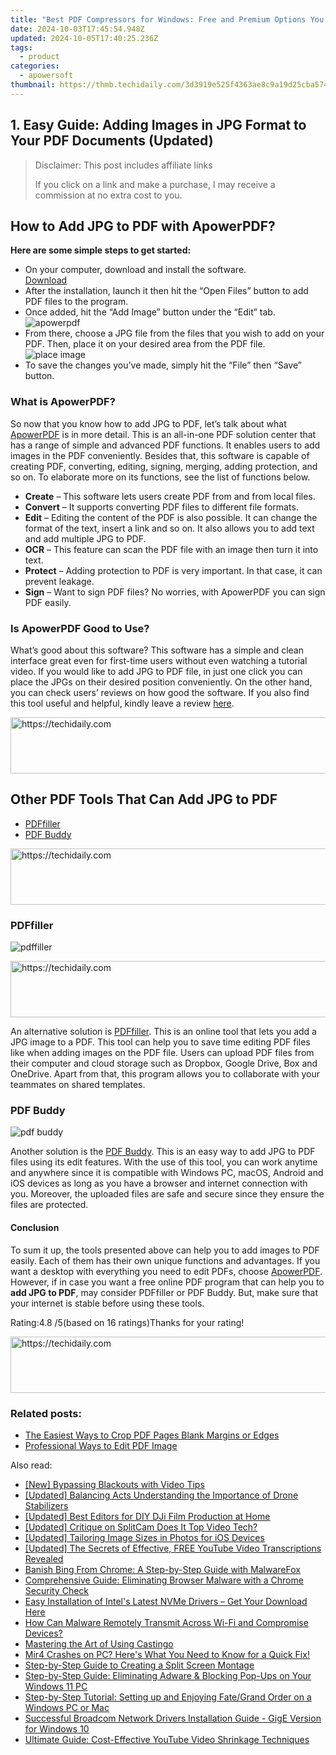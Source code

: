 ```yaml
---
title: "Best PDF Compressors for Windows: Free and Premium Options You Can't Miss!"
date: 2024-10-03T17:45:54.948Z
updated: 2024-10-05T17:40:25.236Z
tags:
  - product
categories:
  - apowersoft
thumbnail: https://thmb.techidaily.com/3d3919e525f4363ae8c9a19d25cba574e77e7ac0583b121f4d771b95a21f909e.jpg
---
```


## 1. Easy Guide: Adding Images in JPG Format to Your PDF Documents (Updated)

>  Disclaimer: This post includes affiliate links
>
>  If you click on a link and make a purchase, I may receive a commission at no extra cost to you.
>

## How to Add JPG to PDF with ApowerPDF?

**Here are some simple steps to get started:**

* On your computer, download and install the software.  
[Download](https://tools.techidaily.com/apowersoft/products/)
* After the installation, launch it then hit the “Open Files” button to add PDF files to the program.
* Once added, hit the “Add Image” button under the “Edit” tab.  
![apowerpdf](https://www.apowersoft.com//webusupload.aoscdn.com/apowercom/wp-content/uploads/2020/07/add-image.jpg.webp)
* From there, choose a JPG file from the files that you wish to add on your PDF. Then, place it on your desired area from the PDF file.  
![place image](https://www.apowersoft.com//webusupload.aoscdn.com/apowercom/wp-content/uploads/2020/07/place-jpg.jpg.webp)
* To save the changes you’ve made, simply hit the “File” then “Save” button.

### What is ApowerPDF?

So now that you know how to add JPG to PDF, let’s talk about what [ApowerPDF](https://tools.techidaily.com/apowersoft/apower-pdf/) is in more detail. This is an all-in-one PDF solution center that has a range of simple and advanced PDF functions. It enables users to add images in the PDF conveniently. Besides that, this software is capable of creating PDF, converting, editing, signing, merging, adding protection, and so on. To elaborate more on its functions, see the list of functions below.

* **Create** – This software lets users create PDF from and from local files.
* **Convert** – It supports converting PDF files to different file formats.
* **Edit**  – Editing the content of the PDF is also possible. It can change the format of the text, insert a link and so on. It also allows you to add text and add multiple JPG to PDF.
* **OCR** – This feature can scan the PDF file with an image then turn it into text.
* **Protect** – Adding protection to PDF is very important. In that case, it can prevent leakage.
* **Sign** – Want to sign PDF files? No worries, with ApowerPDF you can sign PDF easily.

### Is ApowerPDF Good to Use?

What’s good about this software? This software has a simple and clean interface great even for first-time users without even watching a tutorial video. If you would like to add JPG to PDF file, in just one click you can place the JPGs on their desired position conveniently. On the other hand, you can check users’ reviews on how good the software. If you also find this tool useful and helpful, kindly leave a review [here](https://www.g2crowd.com/products/apowerpdf/reviews).

<!-- affiliate ads begin -->
<a href="https://appsumo.8odi.net/c/5597632/2094421/7443" target="_top" id="2094421">
  <img src="//a.impactradius-go.com/display-ad/7443-2094421" border="0" alt="https://techidaily.com" width="728" height="90"/>
</a>
<img height="0" width="0" src="https://appsumo.8odi.net/i/5597632/2094421/7443" style="position:absolute;visibility:hidden;" border="0" />
<!-- affiliate ads end -->

## Other PDF Tools That Can Add JPG to PDF

* [PDFfiller](https://tools.techidaily.com/apowersoft/products/)
* [PDF Buddy](https://tools.techidaily.com/apowersoft/products/)

<!-- affiliate ads begin -->
<a href="https://aligracehair.sjv.io/c/5597632/1902278/19272" target="_top" id="1902278">
  <img src="//a.impactradius-go.com/display-ad/19272-1902278" border="0" alt="https://techidaily.com" width="728" height="90"/>
</a>
<img height="0" width="0" src="https://aligracehair.sjv.io/i/5597632/1902278/19272" style="position:absolute;visibility:hidden;" border="0" />
<!-- affiliate ads end -->

### PDFfiller

![pdffiller](https://www.apowersoft.com//webusupload.aoscdn.com/apowercom/wp-content/uploads/2020/07/add-image-pdffiller.jpg.webp)

<!-- affiliate ads begin -->
<a href="https://appsumo.8odi.net/c/5597632/2151884/7443" target="_top" id="2151884">
  <img src="//a.impactradius-go.com/display-ad/7443-2151884" border="0" alt="https://techidaily.com" width="728" height="90"/>
</a>
<img height="0" width="0" src="https://appsumo.8odi.net/i/5597632/2151884/7443" style="position:absolute;visibility:hidden;" border="0" />
<!-- affiliate ads end -->

An alternative solution is [PDFfiller](https://www.pdffiller.com/en/categories/add-image.htm). This is an online tool that lets you add a JPG image to a PDF. This tool can help you to save time editing PDF files like when adding images on the PDF file. Users can upload PDF files from their computer and cloud storage such as Dropbox, Google Drive, Box and OneDrive. Apart from that, this program allows you to collaborate with your teammates on shared templates.

### PDF Buddy

![pdf buddy](https://www.apowersoft.com//webusupload.aoscdn.com/apowercom/wp-content/uploads/2020/07/add-jpg-using-pdfbuddy.jpg.webp)

Another solution is the [PDF Buddy](https://www.pdfbuddy.com/how-to/add-image-to-pdf). This is an easy way to add JPG to PDF files using its edit features. With the use of this tool, you can work anytime and anywhere since it is compatible with Windows PC, macOS, Android and iOS devices as long as you have a browser and internet connection with you. Moreover, the uploaded files are safe and secure since they ensure the files are protected.

#### Conclusion

To sum it up, the tools presented above can help you to add images to PDF easily. Each of them has their own unique functions and advantages. If you want a desktop with everything you need to edit PDFs, choose [ApowerPDF](https://tools.techidaily.com/apowersoft/apower-pdf/). However, if in case you want a free online PDF program that can help you to **add JPG to PDF**, may consider PDFfiller or PDF Buddy. But, make sure that your internet is stable before using these tools.

Rating:4.8 /5(based on 16 ratings)Thanks for your rating!

<!-- affiliate ads begin -->
<a href="https://ephamedtechinc.pxf.io/c/5597632/2137229/26400" target="_top" id="2137229">
  <img src="//a.impactradius-go.com/display-ad/26400-2137229" border="0" alt="https://techidaily.com" width="728" height="90"/>
</a>
<img height="0" width="0" src="https://ephamedtechinc.pxf.io/i/5597632/2137229/26400" style="position:absolute;visibility:hidden;" border="0" />
<!-- affiliate ads end -->

### Related posts:

* [The Easiest Ways to Crop PDF Pages Blank Margins or Edges](https://tools.techidaily.com/apowersoft/apower-pdf/)
* [Professional Ways to Edit PDF Image](https://tools.techidaily.com/apowersoft/apower-pdf/)

<ins class="adsbygoogle"
     style="display:block"
     data-ad-format="autorelaxed"
     data-ad-client="ca-pub-7571918770474297"
     data-ad-slot="1223367746"></ins>

<ins class="adsbygoogle"
     style="display:block"
     data-ad-client="ca-pub-7571918770474297"
     data-ad-slot="8358498916"
     data-ad-format="auto"
     data-full-width-responsive="true"></ins>

<span class="atpl-alsoreadstyle">Also read:</span>
<div><ul>
<li><a href="https://youtube-clips.techidaily.com/new-bypassing-blackouts-with-video-tips/"><u>[New] Bypassing Blackouts with Video Tips</u></a></li>
<li><a href="https://fox-glue.techidaily.com/updated-balancing-acts-understanding-the-importance-of-drone-stabilizers/"><u>[Updated] Balancing Acts Understanding the Importance of Drone Stabilizers</u></a></li>
<li><a href="https://fox-links.techidaily.com/updated-best-editors-for-diy-dji-film-production-at-home/"><u>[Updated] Best Editors for DIY DJi Film Production at Home</u></a></li>
<li><a href="https://screen-activity-recording.techidaily.com/updated-critique-on-splitcam-does-it-top-video-tech/"><u>[Updated] Critique on SplitCam Does It Top Video Tech?</u></a></li>
<li><a href="https://fox-boxes.techidaily.com/updated-tailoring-image-sizes-in-photos-for-ios-devices/"><u>[Updated] Tailoring Image Sizes in Photos for iOS Devices</u></a></li>
<li><a href="https://facebook-video-share.techidaily.com/updated-the-secrets-of-effective-free-youtube-video-transcriptions-revealed/"><u>[Updated] The Secrets of Effective, FREE YouTube Video Transcriptions Revealed</u></a></li>
<li><a href="https://discover-fantastic.techidaily.com/banish-bing-from-chrome-a-step-by-step-guide-with-malwarefox/"><u>Banish Bing From Chrome: A Step-by-Step Guide with MalwareFox</u></a></li>
<li><a href="https://discover-fantastic.techidaily.com/comprehensive-guide-eliminating-browser-malware-with-a-chrome-security-check/"><u>Comprehensive Guide: Eliminating Browser Malware with a Chrome Security Check</u></a></li>
<li><a href="https://driver-download.techidaily.com/easy-installation-of-intels-latest-nvme-drivers-get-your-download-here/"><u>Easy Installation of Intel's Latest NVMe Drivers – Get Your Download Here</u></a></li>
<li><a href="https://discover-fantastic.techidaily.com/how-can-malware-remotely-transmit-across-wi-fi-and-compromise-devices/"><u>How Can Malware Remotely Transmit Across Wi-Fi and Compromise Devices?</u></a></li>
<li><a href="https://discover-fantastic.techidaily.com/mastering-the-art-of-using-castingo/"><u>Mastering the Art of Using Castingo</u></a></li>
<li><a href="https://win-answers.techidaily.com/mir4-crashes-on-pc-heres-what-you-need-to-know-for-a-quick-fix/"><u>Mir4 Crashes on PC? Here's What You Need to Know for a Quick Fix!</u></a></li>
<li><a href="https://discover-fantastic.techidaily.com/step-by-step-guide-to-creating-a-split-screen-montage/"><u>Step-by-Step Guide to Creating a Split Screen Montage</u></a></li>
<li><a href="https://discover-fantastic.techidaily.com/step-by-step-guide-eliminating-adware-and-blocking-pop-ups-on-your-windows-11-pc/"><u>Step-by-Step Guide: Eliminating Adware & Blocking Pop-Ups on Your Windows 11 PC</u></a></li>
<li><a href="https://discover-fantastic.techidaily.com/step-by-step-tutorial-setting-up-and-enjoying-fategrand-order-on-a-windows-pc-or-mac/"><u>Step-by-Step Tutorial: Setting up and Enjoying Fate/Grand Order on a Windows PC or Mac</u></a></li>
<li><a href="https://win-dash.techidaily.com/successful-broadcom-network-drivers-installation-guide-gige-version-for-windows-10/"><u>Successful Broadcom Network Drivers Installation Guide - GigE Version for Windows 10</u></a></li>
<li><a href="https://discover-fantastic.techidaily.com/ultimate-guide-cost-effective-youtube-video-shrinkage-techniques/"><u>Ultimate Guide: Cost-Effective YouTube Video Shrinkage Techniques</u></a></li>
</ul></div>

